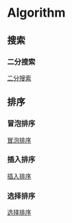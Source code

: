 # Algorithm

## 搜索

### 二分搜索

[二分搜索](./src/Search/binarySearch/binarySearch.cpp)

## 排序

### 冒泡排序
[冒泡排序](./src/Sort/bubbleSort/bubbleSort.cpp)

### 插入排序
[插入排序](./src/Sort/insertSort/insertSort.cpp)

### 选择排序
[选择排序](./src/Sort/selectSort/selectSort.cpp)

